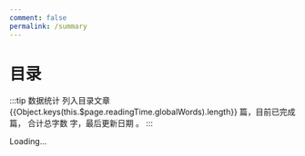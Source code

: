 ```yaml
---
comment: false
permalink: /summary
---
```


# 目录

:::tip 数据统计
列入目录文章 {{Object.keys(this.$page.readingTime.globalWords).length}} 篇，目前已完成 <words type='finish' chapter='/' /> 篇，
合计总字数 <words type='span' chapter='/' />  字，最后更新日期 <words type='updatedText' />。
:::

<GlobalTOC pages='/' :level='0' >Loading...</GlobalTOC>